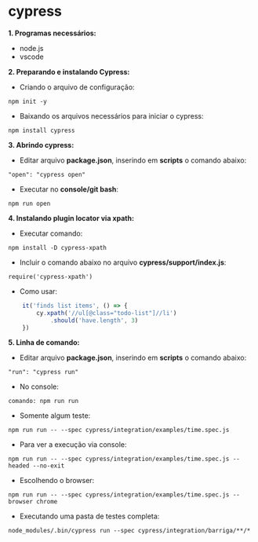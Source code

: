 # cypress

__1. Programas necessários:__
- node.js
- vscode

__2. Preparando e instalando Cypress:__

* Criando o arquivo de configuração:
```
npm init -y
```

* Baixando os arquivos necessários para iniciar o cypress:
```
npm install cypress
```

__3. Abrindo cypress:__

* Editar arquivo __package.json__, inserindo em __scripts__ o comando abaixo:
```
"open": "cypress open"
```

* Executar no __console/git bash__:
```
npm run open
```

__4. Instalando plugin locator via xpath:__

* Executar comando:
```
npm install -D cypress-xpath
```

* Incluir o comando abaixo no arquivo __cypress/support/index.js__:
```
require('cypress-xpath')
```

* Como usar:
```javascript
    it('finds list items', () => {
        cy.xpath('//ul[@class="todo-list"]//li')
            .should('have.length', 3)
    })
```

__5. Linha de comando:__

* Editar arquivo __package.json__, inserindo em __scripts__ o comando abaixo:

```
"run": "cypress run"
```

* No console:
```
comando: npm run run
```

* Somente algum teste:
```
npm run run -- --spec cypress/integration/examples/time.spec.js
```

* Para ver a execução via console:
```
npm run run -- --spec cypress/integration/examples/time.spec.js --headed --no-exit
```

* Escolhendo o browser:
```
npm run run -- --spec cypress/integration/examples/time.spec.js --browser chrome
```

* Executando uma pasta de testes completa:
```
node_modules/.bin/cypress run --spec cypress/integration/barriga/**/*
```
